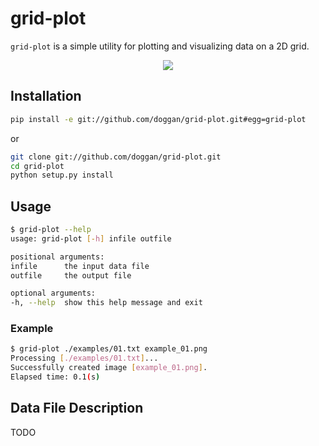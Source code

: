 grid-plot
===========
```grid-plot``` is a simple utility for plotting and visualizing data on a 2D grid.

<p align="center">
<img src="https://raw.github.com/doggan/grid-plot/screenshots/grid_00.png"/>
</p>

## Installation
``` bash
pip install -e git://github.com/doggan/grid-plot.git#egg=grid-plot
```

or

``` bash
git clone git://github.com/doggan/grid-plot.git
cd grid-plot
python setup.py install
```

## Usage
``` bash
$ grid-plot --help
usage: grid-plot [-h] infile outfile

positional arguments:
infile      the input data file
outfile     the output file

optional arguments:
-h, --help  show this help message and exit
```

### Example
``` bash
$ grid-plot ./examples/01.txt example_01.png
Processing [./examples/01.txt]...
Successfully created image [example_01.png].
Elapsed time: 0.1(s)
```

## Data File Description
TODO
